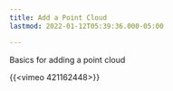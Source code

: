 ```yaml
---
title: Add a Point Cloud
lastmod: 2022-01-12T05:39:36.000-05:00

---
```

Basics for adding a point cloud

{{<vimeo 421162448>}}